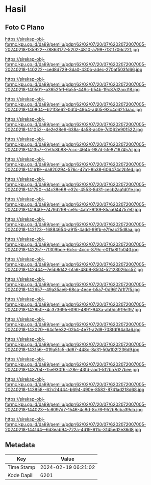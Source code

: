 # Hasil

## Foto C Plano

https://sirekap-obj-formc.kpu.go.id/da89/pemilu/pdpr/62/02/07/20/07/6202072007005-20240218-135922--78863172-5202-4810-a799-7f31f706c221.jpg

https://sirekap-obj-formc.kpu.go.id/da89/pemilu/pdpr/62/02/07/20/07/6202072007005-20240218-140222--ced8d729-3da0-430b-adec-270af503fd66.jpg

https://sirekap-obj-formc.kpu.go.id/da89/pemilu/pdpr/62/02/07/20/07/6202072007005-20240218-140501--a3652fe1-6a55-449c-b54b-19c87d2acd18.jpg

https://sirekap-obj-formc.kpu.go.id/da89/pemilu/pdpr/62/02/07/20/07/6202072007005-20240218-140804--b21f3e62-0df4-49b4-a405-93c4c621daac.jpg

https://sirekap-obj-formc.kpu.go.id/da89/pemilu/pdpr/62/02/07/20/07/6202072007005-20240218-141052--4e2e28e9-638a-4a58-ac0e-7d062e901522.jpg

https://sirekap-obj-formc.kpu.go.id/da89/pemilu/pdpr/62/02/07/20/07/6202072007005-20240218-141357--2e0c8b88-7ccc-464b-987d-5fe87167457d.jpg

https://sirekap-obj-formc.kpu.go.id/da89/pemilu/pdpr/62/02/07/20/07/6202072007005-20240218-141619--da820294-576c-47a1-8b38-606474c2bfed.jpg

https://sirekap-obj-formc.kpu.go.id/da89/pemilu/pdpr/62/02/07/20/07/6202072007005-20240218-141750--d4c38e68-e32c-4553-8d31-cecb2aa1d01e.jpg

https://sirekap-obj-formc.kpu.go.id/da89/pemilu/pdpr/62/02/07/20/07/6202072007005-20240218-141940--7479d298-ce9c-4ab1-9f89-85aa044757e0.jpg

https://sirekap-obj-formc.kpu.go.id/da89/pemilu/pdpr/62/02/07/20/07/6202072007005-20240218-142123--16884654-a915-4add-99fb-e7feac25d8aa.jpg

https://sirekap-obj-formc.kpu.go.id/da89/pemilu/pdpr/62/02/07/20/07/6202072007005-20240218-142251--7f309bce-6c5c-4ccc-879c-e011a8f1b040.jpg

https://sirekap-obj-formc.kpu.go.id/da89/pemilu/pdpr/62/02/07/20/07/6202072007005-20240218-142444--7e5b8d42-bfa6-48b9-8504-52123026cc57.jpg

https://sirekap-obj-formc.kpu.go.id/da89/pemilu/pdpr/62/02/07/20/07/6202072007005-20240218-142657--49a35ae6-68ca-4ece-b5a7-0d9617d1f7f5.jpg

https://sirekap-obj-formc.kpu.go.id/da89/pemilu/pdpr/62/02/07/20/07/6202072007005-20240218-142850--4c373695-6f90-4891-943a-ab0dc919ef97.jpg

https://sirekap-obj-formc.kpu.go.id/da89/pemilu/pdpr/62/02/07/20/07/6202072007005-20240218-143020--64cfee32-02b4-4e7f-a2d9-708fdf84a3a6.jpg

https://sirekap-obj-formc.kpu.go.id/da89/pemilu/pdpr/62/02/07/20/07/6202072007005-20240218-143156--019a51c5-dd67-448c-8a31-50a102f236d9.jpg

https://sirekap-obj-formc.kpu.go.id/da89/pemilu/pdpr/62/02/07/20/07/6202072007005-20240218-143704--15e930f6-c28e-43fd-aac1-512ba7d27bee.jpg

https://sirekap-obj-formc.kpu.go.id/da89/pemilu/pdpr/62/02/07/20/07/6202072007005-20240218-143858--62c24444-b694-490e-8582-8741ad218d68.jpg

https://sirekap-obj-formc.kpu.go.id/da89/pemilu/pdpr/62/02/07/20/07/6202072007005-20240218-144023--fc6097d7-1546-4c8d-8c76-952b8cba39cb.jpg

https://sirekap-obj-formc.kpu.go.id/da89/pemilu/pdpr/62/02/07/20/07/6202072007005-20240218-144144--6d3eab94-722a-4d19-911c-3145ed2e36d8.jpg


## Metadata

| Key        | Value               |
| ---------- | ------------------- |
| Time Stamp | 2024-02-19 06:21:02 |
| Kode Dapil | 6201                |



